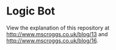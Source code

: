 # Logic Bot

View the explanation of this repository at http://www.mscroggs.co.uk/blog/13
and http://www.mscroggs.co.uk/blog/16.

